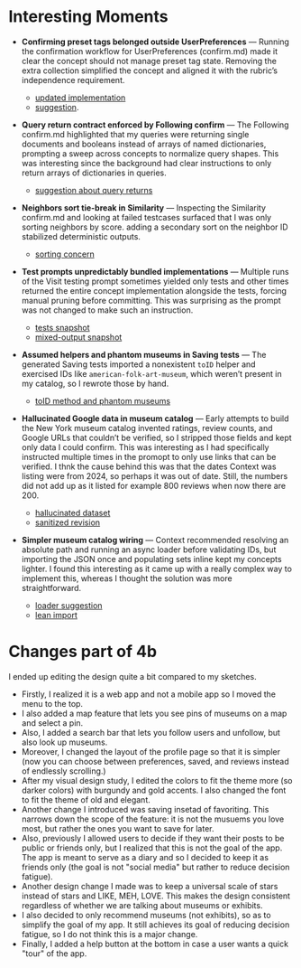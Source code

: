 # Interesting Moments

- **Confirming preset tags belonged outside UserPreferences** — Running the confirmation workflow for UserPreferences (confirm.md) made it clear the concept should not manage preset tag state. Removing the extra collection simplified the concept and aligned it with the rubric’s independence requirement.
  * [updated implementation](../context/design/concepts/UserPreferences/testing.md/steps/response.b66749f6.md)
  * [suggestion](../context/design/concepts/UserPreferences/confirm.md/steps/response.cf8ce21d.md).

- **Query return contract enforced by Following confirm** — The Following confirm.md highlighted that my queries were returning single documents and booleans instead of arrays of named dictionaries, prompting a sweep across concepts to normalize query shapes. This was interesting since the background had clear instructions to only return arrays of dictionaries in queries.
  * [suggestion about query returns](../context/design/concepts/Following/confirm.md/steps/response.90d546c8.md)
- **Neighbors sort tie-break in Similarity** — Inspecting the Similarity confirm.md and looking at failed testcases surfaced that I was only sorting neighbors by score. adding a secondary sort on the neighbor ID stabilized deterministic outputs.
  * [sorting concern](../context/design/concepts/Similarity/confirm.md/steps/response.c9a9deba.md)
- **Test prompts unpredictably bundled implementations** — Multiple runs of the Visit testing prompt sometimes yielded only tests and other times returned the entire concept implementation alongside the tests, forcing manual pruning before committing. This was surprising as the prompt was not changed to make such an instruction.
  * [tests snapshot](../context/design/concepts/Visit/testing.md/steps/file.3cc91aec.md)
  * [mixed-output snapshot](../context/design/concepts/Visit/testing.md/steps/file.85071dd5.md)
- **Assumed helpers and phantom museums in Saving tests** — The generated Saving tests imported a nonexistent `toID` helper and exercised IDs like `american-folk-art-museum`, which weren’t present in my catalog, so I rewrote those by hand.
  * [toID method and phantom museums](../context/design/concepts/Saving/testing.md/steps/response.4c7cea59.md)
- **Hallucinated Google data in museum catalog** — Early attempts to build the New York museum catalog invented ratings, review counts, and Google URLs that couldn’t be verified, so I stripped those fields and kept only data I could confirm. This was interesting as I had specifically instructed multiple times in the promopt to only use links that can be verified. I thnk the cause behind this was that the dates Context was listing were from 2024, so perhaps it was out of date. Still, the numbers did not add up as it listed for example 800 reviews when now there are 200.
  * [hallucinated dataset](../context/design/database/new-york-museums.md/steps/response.30bbeef1.md)
  * [sanitized revision](../context/design/database/new-york-museums.md/steps/response.3ad43cac.md)
- **Simpler museum catalog wiring** — Context recommended resolving an absolute path and running an async loader before validating IDs, but importing the JSON once and populating sets inline kept my concepts lighter. I found this interesting as it came up with a really complex way to implement this, whereas I thought the solution was more straightforward.
  * [loader suggestion](../context/design/concepts/Reviewing/testing.md/steps/response.731a4777.md)
  * [lean import](../src/concepts/Similarity/SimilarityConcept.ts)

# Changes part of 4b

I ended up editing the design quite a bit compared to my sketches.

- Firstly, I realized it is a web app and not a mobile app so I moved the menu to the top.
- I also added a map feature that lets you see pins of museums on a map and select a pin.
- Also, Ι added a search bar that lets you follow users and unfollow, but also look up museums.
- Moreover, I changed the layout of the profile page so that it is simpler (now you can choose between preferences, saved, and reviews instead of endlessly scrolling.)
- After my visual design study, I edited the colors to fit the theme more (so darker colors) with burgundy and gold accents. I also changed the font to fit the theme of old and elegant.
- Another change I introduced was saving insetad of favoriting. This narrows down the scope of the feature: it is not the musuems you love most, but rather the ones you want to save for later.
- Also, previously I allowed users to decide if they want their posts to be public or friends only, but I realized that this is not the goal of the app. The app is meant to serve as a diary and so I decided to keep it as friends only (the goal is not "social media" but rather to reduce decision fatigue).
- Another design change I made was to keep a universal scale of stars instead of stars and LIKE, MEH, LOVE. This makes the design consistent regardless of whether we are talking about museums or exhibits.
- I also decided to only recommend museums (not exhibits), so as to simplify the goal of my app. It still achieves its goal of reducing decision fatigue, so I do not think this is a major change.
- Finally, I added a help button at the bottom in case a user wants a quick "tour" of the app.
